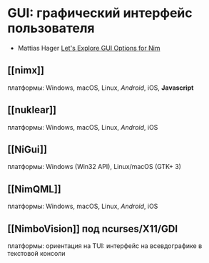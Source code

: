 # GUI: графический интерфейс пользователя

* Mattias Hager [Let's Explore GUI Options for Nim](https://matthiashager.com/gui-options-for-nim)

## [[nimx]]
платформы: Windows, macOS, Linux, *Android*, iOS, **Javascript**
## [[nuklear]]
платформы: Windows, macOS, Linux, *Android*, iOS
## [[NiGui]]
платформы: Windows (Win32 API), Linux/macOS (GTK+ 3)
## [[NimQML]]
платформы: Windows, macOS, Linux, *Android*, iOS
## [[NimboVision]] под ncurses/X11/GDI
платформы: ориентация на TUI: интерфейс на всевдографике в текстовой консоли
